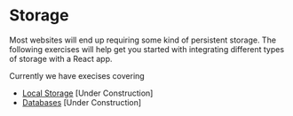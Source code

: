 # Storage

Most websites will end up requiring some kind of persistent storage. The following exercises will help get you started with integrating different types of storage with a React app. 

Currently we have execises covering
- [Local Storage]()           [Under Construction]
- [Databases]()              [Under Construction]
